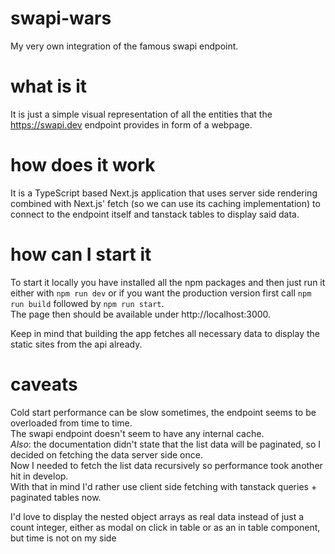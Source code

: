 # swapi-wars

My very own integration of the famous swapi endpoint.

# what is it

It is just a simple visual representation of all the entities that the https://swapi.dev endpoint provides in form of a
webpage.

# how does it work

It is a TypeScript based Next.js application that uses server side rendering combined with Next.js' fetch 
(so we can use its caching implementation) to connect to the
endpoint itself and tanstack tables to display said data.

# how can I start it

To start it locally you have installed all the npm packages and then just run it either with `npm run dev` or if you want
the production version first call `npm run build` followed by `npm run start`.  
The page then should be available under http://localhost:3000.

Keep in mind that building the app fetches all necessary data to display the static sites from the api already.

# caveats

Cold start performance can be slow sometimes, the endpoint seems to be overloaded from time to time.  
The swapi endpoint doesn't seem to have any internal cache.  
*Also*: the documentation didn't state that the list data will be paginated, so I decided on fetching the data server
side once.  
Now I needed to fetch the list data recursively so performance took another hit in develop.  
With that in mind I'd rather use client side fetching with tanstack queries + paginated tables now.

I'd love to display the nested object arrays as real data instead of just a count integer, either as modal on click in
table or as an in table component, but time is not on my side
